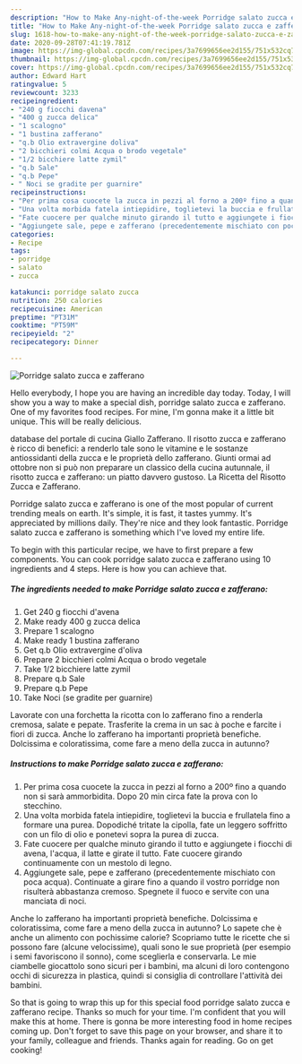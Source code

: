 ```yaml
---
description: "How to Make Any-night-of-the-week Porridge salato zucca e zafferano"
title: "How to Make Any-night-of-the-week Porridge salato zucca e zafferano"
slug: 1618-how-to-make-any-night-of-the-week-porridge-salato-zucca-e-zafferano
date: 2020-09-28T07:41:19.781Z
image: https://img-global.cpcdn.com/recipes/3a7699656ee2d155/751x532cq70/porridge-salato-zucca-e-zafferano-recipe-main-photo.jpg
thumbnail: https://img-global.cpcdn.com/recipes/3a7699656ee2d155/751x532cq70/porridge-salato-zucca-e-zafferano-recipe-main-photo.jpg
cover: https://img-global.cpcdn.com/recipes/3a7699656ee2d155/751x532cq70/porridge-salato-zucca-e-zafferano-recipe-main-photo.jpg
author: Edward Hart
ratingvalue: 5
reviewcount: 3233
recipeingredient:
- "240 g fiocchi davena"
- "400 g zucca delica"
- "1 scalogno"
- "1 bustina zafferano"
- "q.b Olio extravergine doliva"
- "2 bicchieri colmi Acqua o brodo vegetale"
- "1/2 bicchiere latte zymil"
- "q.b Sale"
- "q.b Pepe"
- " Noci se gradite per guarnire"
recipeinstructions:
- "Per prima cosa cuocete la zucca in pezzi al forno a 200º fino a quando non si sarà ammorbidita. Dopo 20 min circa fate la prova con lo stecchino."
- "Una volta morbida fatela intiepidire, toglietevi la buccia e frullatela fino a formare una purea. Dopodiché tritate la cipolla, fate un leggero soffritto con un filo di olio e ponetevi sopra la purea di zucca."
- "Fate cuocere per qualche minuto girando il tutto e aggiungete i fiocchi di avena, l&#39;acqua, il latte e girate il tutto. Fate cuocere girando continuamente con un mestolo di legno."
- "Aggiungete sale, pepe e zafferano (precedentemente mischiato con poca acqua). Continuate a girare fino a quando il vostro porridge non risulterà abbastanza cremoso. Spegnete il fuoco e servite con una manciata di noci."
categories:
- Recipe
tags:
- porridge
- salato
- zucca

katakunci: porridge salato zucca 
nutrition: 250 calories
recipecuisine: American
preptime: "PT31M"
cooktime: "PT59M"
recipeyield: "2"
recipecategory: Dinner

---
```



![Porridge salato zucca e zafferano](https://img-global.cpcdn.com/recipes/3a7699656ee2d155/751x532cq70/porridge-salato-zucca-e-zafferano-recipe-main-photo.jpg)

Hello everybody, I hope you are having an incredible day today. Today, I will show you a way to make a special dish, porridge salato zucca e zafferano. One of my favorites food recipes. For mine, I'm gonna make it a little bit unique. This will be really delicious.

database del portale di cucina Giallo Zafferano. Il risotto zucca e zafferano è ricco di benefici: a renderlo tale sono le vitamine e le sostanze antiossidanti della zucca e le proprietà dello zafferano. Giunti ormai ad ottobre non si può non preparare un classico della cucina autunnale, il risotto zucca e zafferano: un piatto davvero gustoso. La Ricetta del Risotto Zucca e Zafferano.

Porridge salato zucca e zafferano is one of the most popular of current trending meals on earth. It's simple, it is fast, it tastes yummy. It's appreciated by millions daily. They're nice and they look fantastic. Porridge salato zucca e zafferano is something which I've loved my entire life.


To begin with this particular recipe, we have to first prepare a few components. You can cook porridge salato zucca e zafferano using 10 ingredients and 4 steps. Here is how you can achieve that.

<!--inarticleads1-->

##### The ingredients needed to make Porridge salato zucca e zafferano:

1. Get 240 g fiocchi d&#39;avena
1. Make ready 400 g zucca delica
1. Prepare 1 scalogno
1. Make ready 1 bustina zafferano
1. Get q.b Olio extravergine d&#39;oliva
1. Prepare 2 bicchieri colmi Acqua o brodo vegetale
1. Take 1/2 bicchiere latte zymil
1. Prepare q.b Sale
1. Prepare q.b Pepe
1. Take  Noci (se gradite per guarnire)


Lavorate con una forchetta la ricotta con lo zafferano fino a renderla cremosa, salate e pepate. Trasferite la crema in un sac à poche e farcite i fiori di zucca. Anche lo zafferano ha importanti proprietà benefiche. Dolcissima e coloratissima, come fare a meno della zucca in autunno? 

<!--inarticleads2-->

##### Instructions to make Porridge salato zucca e zafferano:

1. Per prima cosa cuocete la zucca in pezzi al forno a 200º fino a quando non si sarà ammorbidita. Dopo 20 min circa fate la prova con lo stecchino.
1. Una volta morbida fatela intiepidire, toglietevi la buccia e frullatela fino a formare una purea. Dopodiché tritate la cipolla, fate un leggero soffritto con un filo di olio e ponetevi sopra la purea di zucca.
1. Fate cuocere per qualche minuto girando il tutto e aggiungete i fiocchi di avena, l&#39;acqua, il latte e girate il tutto. Fate cuocere girando continuamente con un mestolo di legno.
1. Aggiungete sale, pepe e zafferano (precedentemente mischiato con poca acqua). Continuate a girare fino a quando il vostro porridge non risulterà abbastanza cremoso. Spegnete il fuoco e servite con una manciata di noci.


Anche lo zafferano ha importanti proprietà benefiche. Dolcissima e coloratissima, come fare a meno della zucca in autunno? Lo sapete che è anche un alimento con pochissime calorie? Scopriamo tutte le ricette che si possono fare (alcune velocissime), quali sono le sue proprietà (per esempio i semi favoriscono il sonno), come sceglierla e conservarla. Le mie ciambelle giocattolo sono sicuri per i bambini, ma alcuni di loro contengono occhi di sicurezza in plastica, quindi si consiglia di controllare l&#39;attività dei bambini. 

So that is going to wrap this up for this special food porridge salato zucca e zafferano recipe. Thanks so much for your time. I'm confident that you will make this at home. There is gonna be more interesting food in home recipes coming up. Don't forget to save this page on your browser, and share it to your family, colleague and friends. Thanks again for reading. Go on get cooking!
